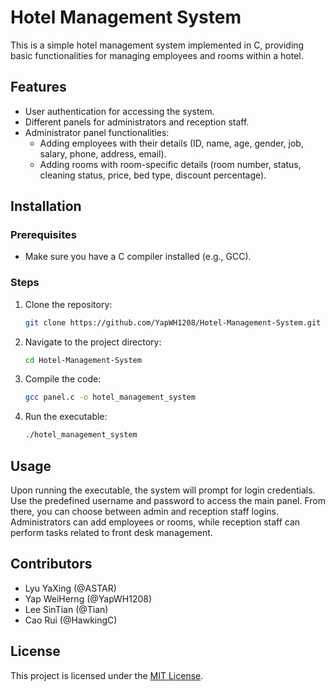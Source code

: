 # Hotel Management System

This is a simple hotel management system implemented in C, providing basic functionalities for managing employees and rooms within a hotel.

## Features

- User authentication for accessing the system.
- Different panels for administrators and reception staff.
- Administrator panel functionalities:
    - Adding employees with their details (ID, name, age, gender, job, salary, phone, address, email).
    - Adding rooms with room-specific details (room number, status, cleaning status, price, bed type, discount percentage).

## Installation

### Prerequisites

- Make sure you have a C compiler installed (e.g., GCC).

### Steps

1. Clone the repository:
    ```bash
    git clone https://github.com/YapWH1208/Hotel-Management-System.git
    ```

2. Navigate to the project directory:
    ```bash
    cd Hotel-Management-System
    ```

3. Compile the code:
    ```bash
    gcc panel.c -o hotel_management_system
    ```

4. Run the executable:
    ```bash
    ./hotel_management_system
    ```

## Usage

Upon running the executable, the system will prompt for login credentials. Use the predefined username and password to access the main panel. From there, you can choose between admin and reception staff logins. Administrators can add employees or rooms, while reception staff can perform tasks related to front desk management.

## Contributors

- Lyu YaXing (@ASTAR)
- Yap WeiHerng (@YapWH1208)
- Lee SinTian (@Tian)
- Cao Rui (@HawkingC)

## License

This project is licensed under the [MIT License](LICENSE).

